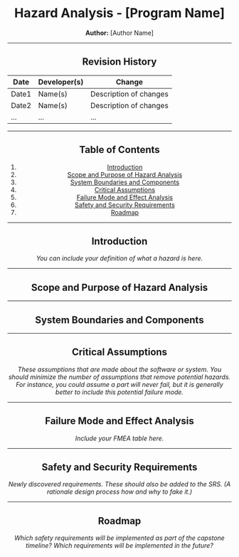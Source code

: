 <div align="center">

# Hazard Analysis - [Program Name]

**Author:** [Author Name]

</div>

---

<div align="center">

## Revision History

<div align="center">

| Date | Developer(s) | Change |
| ---- | ------------ | ------ |
| Date1 | Name(s) | Description of changes |
| Date2 | Name(s) | Description of changes |
| ... | ... | ... |

---

<div align="center">

## Table of Contents

</div align="center">

1. [Introduction](#introduction)
2. [Scope and Purpose of Hazard Analysis](#scope-and-purpose-of-hazard-analysis)
3. [System Boundaries and Components](#system-boundaries-and-components)
4. [Critical Assumptions](#critical-assumptions)
5. [Failure Mode and Effect Analysis](#failure-mode-and-effect-analysis)
6. [Safety and Security Requirements](#safety-and-security-requirements)
7. [Roadmap](#roadmap)

---

<div align="center">

## Introduction

</div>

*You can include your definition of what a hazard is here.*

---

<div align="center">

## Scope and Purpose of Hazard Analysis

</div>

---

<div align="center">

## System Boundaries and Components

</div>

---

<div align="center">

## Critical Assumptions

</div>

*These assumptions that are made about the software or system. You should minimize the number of assumptions that remove potential hazards. For instance, you could assume a part will never fail, but it is generally better to include this potential failure mode.*

---

<div align="center">

## Failure Mode and Effect Analysis

</div>

*Include your FMEA table here.*

---

<div align="center">

## Safety and Security Requirements

</div>

*Newly discovered requirements. These should also be added to the SRS. (A rationale design process how and why to fake it.)*

---

<div align="center">

## Roadmap

</div>

*Which safety requirements will be implemented as part of the capstone timeline? Which requirements will be implemented in the future?*

